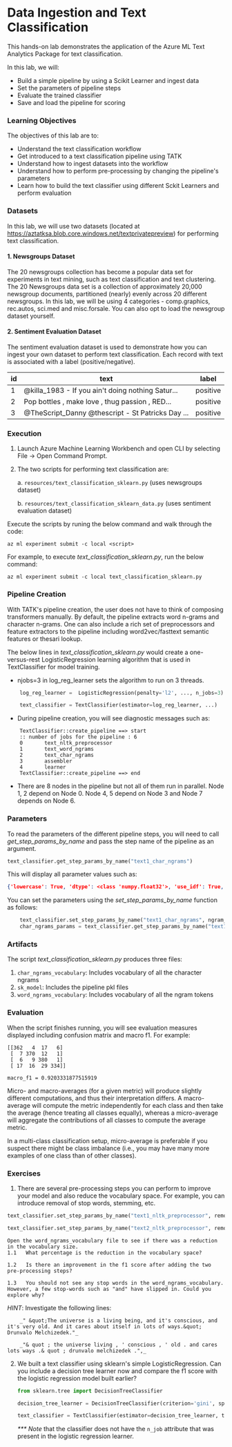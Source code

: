 # Data Ingestion and Text Classification

This hands-on lab demonstrates the application of the Azure ML Text Analytics Package for text classification. 

In this lab, we will:
- Build a simple pipeline by using a Scikit Learner and ingest data
- Set the parameters of pipeline steps
- Evaluate the trained classifier
- Save and load the pipeline for scoring

### Learning Objectives ###

The objectives of this lab are to:

- Understand the text classification workflow
- Get introduced to a text classification pipeline using TATK
- Understand how to ingest datasets into the workflow
- Understand how to perform pre-processing by changing the pipeline's parameters
- Learn how to build the text classifier using different Sckit Learners and perform evaluation

### Datasets

In this lab, we will use two datasets (located at https://aztatksa.blob.core.windows.net/textprivatepreview) for performing text classification.

#### 1. Newsgroups Dataset

The 20 newsgroups collection has become a popular data set for experiments in text mining, such as text classification and text clustering. The 20 Newsgroups data set is a collection of approximately 20,000 newsgroup documents, partitioned (nearly) evenly across 20 different newsgroups. In this lab, we will be using 4 categories - comp.graphics, rec.autos, sci.med and misc.forsale. You can also opt to load the newsgroup dataset yourself.

#### 2. Sentiment Evaluation Dataset

The sentiment evaluation dataset is used to demonstrate how you can ingest your own dataset to perform text classification. Each record with text is associated with a label (positive/negative).

| id | text | label |
| ----- | ----- | ----- |
| 1 | @killa_1983 - If you ain't doing nothing Satur... | positive |
| 2 | Pop bottles , make love , thug passion , RED... | positive |
| 3 | @TheScript_Danny @thescript - St Patricks Day ... | positive |

### Execution

1. Launch Azure Machine Learning Workbench and open CLI by selecting File -> Open Command Prompt.

2. The two scripts for performing text classification are:
    
    a. ```resources/text_classification_sklearn.py``` (uses newsgroups dataset)
    
    b. ```resources/text_classification_sklearn_data.py``` (uses sentiment evaluation dataset)

Execute the scripts by runing the below command and walk through the code:

```az ml experiment submit -c local <script>```

For example, to execute _text_classification_sklearn.py_, run the below command:

```az ml experiment submit -c local text_classification_sklearn.py```

### Pipeline Creation

With TATK's pipeline creation, the user does not have to think of composing transformers manually. By default, the pipeline extracts word n-grams and character n-grams. One can also include a rich set of preprocessors and feature extractors to the pipeline including word2vec/fasttext semantic features or thesari lookup.

The below lines in _text_classification_sklearn.py_ would create a one-versus-rest LogisticRegression learning algorithm that is used in TextClassifier for model training. 

-  njobs=3 in log_reg_learner sets the algorithm to run on 3 threads.

```python
    log_reg_learner =  LogisticRegression(penalty='l2', ..., n_jobs=3)

    text_classifier = TextClassifier(estimator=log_reg_learner, ...)
```

- During pipeline creation, you will see diagnostic messages such as:
````
    TextClassifier::create_pipeline ==> start
    :: number of jobs for the pipeline : 6
    0       text_nltk_preprocessor
    1       text_word_ngrams
    2       text_char_ngrams
    3       assembler
    4       learner
    TextClassifier::create_pipeline ==> end
````
- There are 8 nodes in the pipeline but not all of them run in parallel. Node 1, 2 depend on Node 0. Node 4, 5 depend on Node 3 and Node 7 depends on Node 6.

### Parameters

To read the parameters of the different pipeline steps, you will need to call _get_step_params_by_name_ and pass the step name of the pipeline as an argument.

```python
text_classifier.get_step_params_by_name("text1_char_ngrams")
```
This will display all parameter values such as:

```json
{'lowercase': True, 'dtype': <class 'numpy.float32'>, 'use_idf': True, 'binary': False, 'input': 'content', 'max_df': 1.0, 'smooth_idf': True, 'input_col': 'NltkPreprocessorfb41531f4098427781f12c99309f6a61', 'tokenizer': None, 'n_hashing_features': None, 'save_overwrite': True, 'vocabulary': None, 'stop_words': None, 'strip_accents': None, 'sublinear_tf': False, 'token_pattern': '(?u)\\b\\w\\w+\\b', 'min_df': 3, 'encoding': 'utf-8', 'norm': None, 'decode_error': 'strict', 'max_features': None, 'ngram_range': (4, 4), 'analyzer': 'char_wb', 'output_col': 'NGramsVectorizer618dec7ba4e14b5099d23132ac2db2e4', 'preprocessor': None, 'hashing': False}
```

You can set the parameters using the _set_step_params_by_name_ function as follows:

```python
    text_classifier.set_step_params_by_name("text1_char_ngrams", ngram_range = (3,4), use_idf = False) 
    char_ngrams_params = text_classifier.get_step_params_by_name("text1_char_ngrams")
```

### Artifacts

The script _text_classification_sklearn.py_ produces three files:

1. ````char_ngrams_vocabulary````: Includes vocabulary of all the character ngrams
2. ````sk_model````: Includes the pipeline pkl files
3. ````word_ngrams_vocabulary````: Includes vocabulary of all the ngram tokens

### Evaluation

When the script finishes running, you will see evaluation measures displayed including confusion matrix and macro f1. For example:

````
[[362   4  17   6]
 [  7 370  12   1]
 [  6   9 380   1]
 [ 17  16  29 334]]

macro_f1 = 0.9203331877515919
````

Micro- and macro-averages (for a given metric) will produce slightly different computations, and thus their interpretation differs. A macro-average will compute the metric independently for each class and then take the average (hence treating all classes equally), whereas a micro-average will aggregate the contributions of all classes to compute the average metric. 

In a multi-class classification setup, micro-average is preferable if you suspect there might be class imbalance (i.e., you may have many more examples of one class than of other classes).

### Exercises

1. There are several pre-processing steps you can perform to improve your model and also reduce the vocabulary space. For example, you can introduce removal of stop words, stemming, etc.

```python
text_classifier.set_step_params_by_name("text1_nltk_preprocessor", remove_stopwords=True)

text_classifier.set_step_params_by_name("text2_nltk_preprocessor", remove_stopwords=True)
```

    Open the word_ngrams_vocabulary file to see if there was a reduction in the vocabulary size.
    1.1   What percentage is the reduction in the vocabulary space?

    1.2   Is there an improvement in the f1 score after adding the two pre-processing steps?

    1.3   You should not see any stop words in the word_ngrams_vocabulary. However, a few stop-words such as "and" have slipped in. Could you explore why?

_HINT_: Investigate the following lines:

````
    _" &quot;The universe is a living being, and it's conscious, and it's very old. And it cares about itself in lots of ways.&quot; Drunvalo Melchizedek."_
    
    _"& quot ; the universe living , ' conscious , ' old . and cares lots ways .& quot ; drunvalo melchizedek .",_
````
2. We built a text classifier using sklearn's simple LogisticRegression. Can you include a decision tree learner now and compare the f1 score with the logistic regression model built earlier?

    ```python
    from sklearn.tree import DecisionTreeClassifier
    
    decision_tree_learner = DecisionTreeClassifier(criterion='gini', splitter='best', max_depth=None, min_samples_split=2, min_samples_leaf=1, min_weight_fraction_leaf=0.0, max_features=None, random_state=None, max_leaf_nodes=None, min_impurity_decrease=0.0, min_impurity_split=None, class_weight=None, presort=False)

    text_classifier = TextClassifier(estimator=decision_tree_learner, text_cols = ["text1", "text2"], label_cols = ["label"], numeric_cols = ["random_col"], cat_cols = ["bool_col"], extract_word_ngrams=True, extract_char_ngrams=True)
    ```
    
    _*** Note_ that the classifier does not have the ```n_job``` attribute that was present in the logistic regression learner.